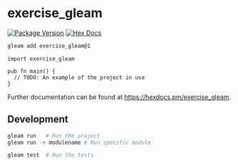 # exercise_gleam

[![Package Version](https://img.shields.io/hexpm/v/exercise_gleam)](https://hex.pm/packages/exercise_gleam)
[![Hex Docs](https://img.shields.io/badge/hex-docs-ffaff3)](https://hexdocs.pm/exercise_gleam/)

```sh
gleam add exercise_gleam@1
```

```gleam
import exercise_gleam

pub fn main() {
  // TODO: An example of the project in use
}
```

Further documentation can be found at <https://hexdocs.pm/exercise_gleam>.

## Development

```sh
gleam run   # Run the project
gleam run -m modulename # Run specific module

gleam test  # Run the tests
```
